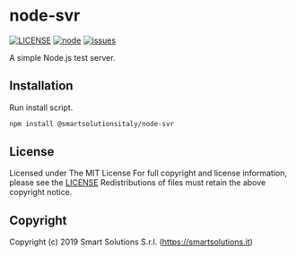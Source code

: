 # node-svr

[![LICENSE](https://img.shields.io/github/license/smartsolutionsitaly/node-svr.svg)](LICENSE)
[![node](https://img.shields.io/node/v/@/smartsolutionsitaly/node-svr.svg?style=flat)](https://www.npmjs.com/package/@smartsolutionsitaly/node-svr)
[![issues](https://img.shields.io/github/issues/smartsolutionsitaly/node-svr.svg)](https://github.com/smartsolutionsitaly/node-svr/issues)

A simple Node.js test server.

## Installation

Run install script.

``` bash
npm install @smartsolutionsitaly/node-svr
```

## License
Licensed under The MIT License
For full copyright and license information, please see the [LICENSE](LICENSE)
Redistributions of files must retain the above copyright notice.

## Copyright
Copyright (c) 2019 Smart Solutions S.r.l. (https://smartsolutions.it)
